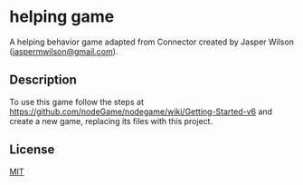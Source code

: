 # helping game
A helping behavior game adapted from Connector created by Jasper Wilson (<jaspermwilson@gmail.com>).

## Description

To use this game follow the steps at https://github.com/nodeGame/nodegame/wiki/Getting-Started-v6 and create a new game, replacing its files with this project. 

## License

[MIT](LICENSE)
